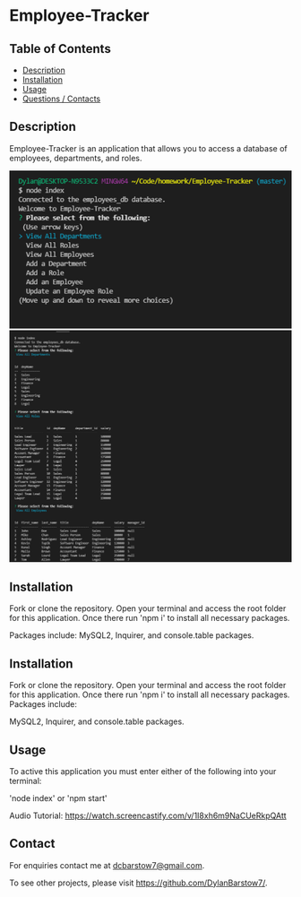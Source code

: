 # Employee-Tracker

## Table of Contents
- [Description](#Description)
- [Installation](#Installation)
- [Usage](#Usage)
- [Questions / Contacts](#Contacts)

## Description
Employee-Tracker is an application that allows you to access a database of employees, departments, and roles.

![alt text](https://github.com/DylanBarstow7/Employee-Tracker/blob/master/assets/employeeTrackerpic1.PNG)
![alt text](https://github.com/DylanBarstow7/Employee-Tracker/blob/master/assets/employeeTrackerpic2.PNG)

## Installation
Fork or clone the repository.  Open your terminal and access the root folder for this application.  Once there run 'npm i' to install all necessary packages.

Packages include: MySQL2, Inquirer, and console.table packages.

## Installation
Fork or clone the repository.  Open your terminal and access the root folder for this application.  Once there run 'npm i' to install all necessary packages.
Packages include: 

MySQL2, Inquirer, and console.table packages.

## Usage
To active this application you must enter either of the following into your terminal:

'node index' or 'npm start'

Audio Tutorial: https://watch.screencastify.com/v/1I8xh6m9NaCUeRkpQAtt

## Contact
For enquiries contact me at dcbarstow7@gmail.com.

To see other projects, please visit https://github.com/DylanBarstow7/.
